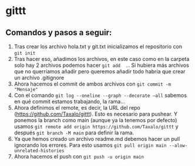 # gittt

## Comandos y pasos a seguir: 
1. Tras crear los archivo hola.txt y git.txt inicializamos el repositorio con `git init`
2. Tras hacer eso, añadimos los archivos, en este caso como en la carpeta solo hay 2 archivos podemos hacer `git add  .`. Si hubiera más archivos que no querríamos añadir pero queremos añadir todo habría que crear un archivo .gitignore
3. Ahora hacemos el commit de ambos archivos con `git commit -m "Mensaje"`
4. Con el comando `git log --oneline --graph --decorate –all` sabemos en qué commit estamos trabajando, la rama…
5. Ahora definimos el remote, es decir, la URL del repo (https://github.com/Taxalo/gittt). Esto es necesario para pushear. Y ponemos la branch como main (aunque ya la tenemos por defecto) usamos `git remote add origin https://github.com/Taxalo/gittt` y después `git branch -M main` para definir la rama.
6. Ya que hemos creado un archivo readme.md debemos hacer un pull ignorando los errores. Para esto usamos `git pull origin main --alow-unrelated-histories`
7. Ahora hacemos el push con `git push -u origin main`